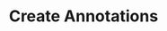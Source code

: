 ---
title: Create Annotations
excerpt: Create an Annotation. Requires a role of at least Analyst.
api:
  file: annotations-api.json
  operationId: create-annotation
deprecated: false
hidden: false
metadata:
  title: ''
  description: ''
  robots: index
next:
  description: ''
---